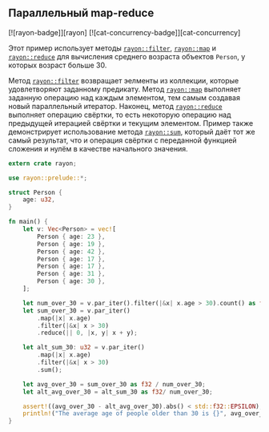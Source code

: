 ## Параллельный map-reduce

[![rayon-badge]][rayon] [![cat-concurrency-badge]][cat-concurrency]

Этот пример использует методы [`rayon::filter`](https://docs.rs/rayon/*/rayon/iter/trait.ParallelIterator.html#method.filter), [`rayon::map`](https://docs.rs/rayon/*/rayon/iter/trait.ParallelIterator.html#method.map) и [`rayon::reduce`](https://docs.rs/rayon/*/rayon/iter/trait.ParallelIterator.html#method.reduce) для вычисления среднего возраста объектов `Person`, у которых возраст больше 30.

Метод [`rayon::filter`](https://docs.rs/rayon/*/rayon/iter/trait.ParallelIterator.html#method.filter) возвращает эелменты из коллекции, которые удовлетворяют заданному предикату.
Метод [`rayon::map`](https://docs.rs/rayon/*/rayon/iter/trait.ParallelIterator.html#method.map) выполняет заданную операцию над каждым элементом, тем самым создавая новый параллельный итератор.
Наконец, метод [`rayon::reduce`](https://docs.rs/rayon/*/rayon/iter/trait.ParallelIterator.html#method.reduce) выполняет операцию свёртки, то есть некоторую операцию над предыдущей итерацией свёртки и текущим элементом.
Пример также демонстрирует использование метода [`rayon::sum`](https://docs.rs/rayon/*/rayon/iter/trait.ParallelIterator.html#method.sum), который даёт тот же самый результат, что и операция свёртки с переданной функцией сложения и нулём в качестве начального значения.

```rust
extern crate rayon;

use rayon::prelude::*;

struct Person {
    age: u32,
}

fn main() {
    let v: Vec<Person> = vec![
        Person { age: 23 },
        Person { age: 19 },
        Person { age: 42 },
        Person { age: 17 },
        Person { age: 17 },
        Person { age: 31 },
        Person { age: 30 },
    ];

    let num_over_30 = v.par_iter().filter(|&x| x.age > 30).count() as f32;
    let sum_over_30 = v.par_iter()
        .map(|x| x.age)
        .filter(|&x| x > 30)
        .reduce(|| 0, |x, y| x + y);

    let alt_sum_30: u32 = v.par_iter()
        .map(|x| x.age)
        .filter(|&x| x > 30)
        .sum();

    let avg_over_30 = sum_over_30 as f32 / num_over_30;
    let alt_avg_over_30 = alt_sum_30 as f32/ num_over_30;

    assert!((avg_over_30 - alt_avg_over_30).abs() < std::f32::EPSILON);
    println!("The average age of people older than 30 is {}", avg_over_30);
}
```


